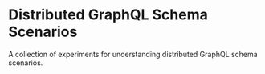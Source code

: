 # Distributed GraphQL Schema Scenarios

A collection of experiments for understanding distributed GraphQL schema scenarios.
